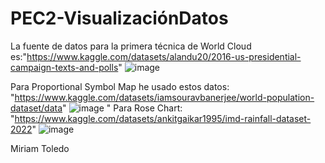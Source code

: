 # PEC2-VisualizaciónDatos
La fuente de datos para la primera técnica de World Cloud es:"https://www.kaggle.com/datasets/alandu20/2016-us-presidential-campaign-texts-and-polls" 
![image](https://github.com/user-attachments/assets/8afddd2e-5c8b-4a69-98a8-bd6ae5105378)

Para Proportional Symbol Map he usado estos datos: "https://www.kaggle.com/datasets/iamsouravbanerjee/world-population-dataset/data"
![image](https://github.com/user-attachments/assets/1776f1b1-b674-4c7f-b636-e62a4578ae49)
"
Para Rose Chart: "https://www.kaggle.com/datasets/ankitgaikar1995/imd-rainfall-dataset-2022"
![image](https://github.com/user-attachments/assets/2b3fe5c0-3e0f-47cf-a1e1-b433819b3b9c)


Miriam Toledo
